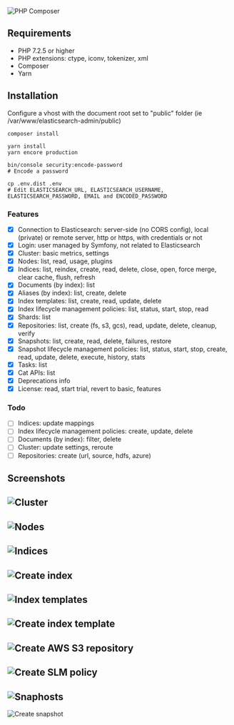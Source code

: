 ![PHP Composer](https://github.com/stephanediondev/elasticsearch-admin/workflows/PHP%20Composer/badge.svg)

## Requirements

- PHP 7.2.5 or higher
- PHP extensions: ctype, iconv, tokenizer, xml
- Composer
- Yarn

## Installation

Configure a vhost with the document root set to "public" folder (ie /var/www/elasticsearch-admin/public)

```
composer install

yarn install
yarn encore production

bin/console security:encode-password
# Encode a password

cp .env.dist .env
# Edit ELASTICSEARCH_URL, ELASTICSEARCH_USERNAME, ELASTICSEARCH_PASSWORD, EMAIL and ENCODED_PASSWORD
```

### Features

- [x] Connection to Elasticsearch: server-side (no CORS config), local (private) or remote server, http or https, with credentials or not
- [x] Login: user managed by Symfony, not related to Elasticsearch
- [x] Cluster: basic metrics, settings
- [x] Nodes: list, read, usage, plugins
- [x] Indices: list, reindex, create, read, delete, close, open, force merge, clear cache, flush, refresh
- [x] Documents (by index): list
- [x] Aliases (by index): list, create, delete
- [x] Index templates: list, create, read, update, delete
- [x] Index lifecycle management policies: list, status, start, stop, read
- [x] Shards: list
- [x] Repositories: list, create (fs, s3, gcs), read, update, delete, cleanup, verify
- [x] Snapshots: list, create, read, delete, failures, restore
- [x] Snapshot lifecycle management policies: list, status, start, stop, create, read, update, delete, execute, history, stats
- [x] Tasks: list
- [x] Cat APIs: list
- [x] Deprecations info
- [x] License: read, start trial, revert to basic, features

### Todo

- [ ] Indices: update mappings
- [ ] Index lifecycle management policies: create, update, delete
- [ ] Documents (by index): filter, delete
- [ ] Cluster: update settings, reroute
- [ ] Repositories: create (url, source, hdfs, azure)

## Screenshots

![Cluster](assets/images/resized-cluster.png)
---
![Nodes](assets/images/resized-nodes.png)
---
![Indices](assets/images/resized-indices.png)
---
![Create index](assets/images/resized-index-create.png)
---
![Index templates](assets/images/resized-index-templates.png)
---
![Create index template](assets/images/resized-index-template-create.png)
---
![Create AWS S3 repository](assets/images/resized-repository-create-s3.png)
---
![Create SLM policy](assets/images/resized-slm-policy-create.png)
---
![Snaphosts](assets/images/resized-snapshots.png)
---
![Create snapshot](assets/images/resized-snapshot-create.png)
